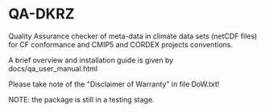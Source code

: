 QA-DKRZ
=======

Quality Assurance checker of meta-data in climate data sets (netCDF files)
for CF conformance and CMIP5 and CORDEX projects conventions.

A brief overview and installation guide is given by
docs/qa_user_manual.html

Please take note of the "Disclaimer of Warranty" in file DoW.txt!

NOTE: the package is still in a testing stage.

